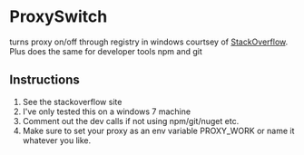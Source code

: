 # ProxySwitch
turns proxy on/off through registry in windows courtsey of [StackOverflow](http://stackoverflow.com/questions/26708347/windows-desktop-widget-to-turn-proxy-on-and-off). Plus does the same for developer tools npm and git

## Instructions
1. See the stackoverflow site
2. I've only tested this on a windows 7 machine
3. Comment out the dev calls if not using npm/git/nuget etc.
4. Make sure to set your proxy as an env variable PROXY_WORK or name it whatever you like.
